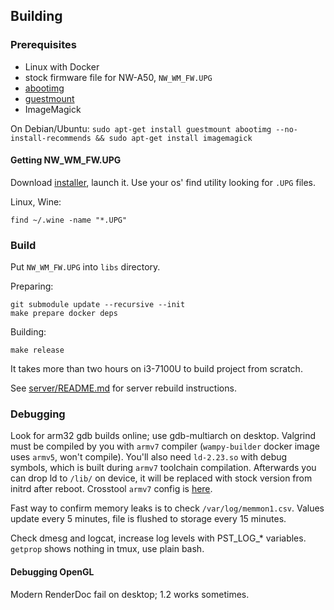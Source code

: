 ## Building

### Prerequisites

- Linux with Docker
- stock firmware file for NW-A50, `NW_WM_FW.UPG`
- [abootimg](https://github.com/ggrandou/abootimg)
- [guestmount](https://libguestfs.org/)
- ImageMagick

On Debian/Ubuntu: `sudo apt-get install guestmount abootimg --no-install-recommends && sudo apt-get install imagemagick`

#### Getting NW_WM_FW.UPG

Download [installer](https://walkman.update.sony.net/fw/pc/A50/J/NW-A50_V1_02.exe), launch it. Use your os' find utility
looking for `.UPG` files.

Linux, Wine:

```shell
find ~/.wine -name "*.UPG"
```

### Build

Put `NW_WM_FW.UPG` into `libs` directory.

Preparing:

```shell
git submodule update --recursive --init
make prepare docker deps
```

Building:

```shell
make release
```

It takes more than two hours on i3-7100U to build project from scratch.

See [server/README.md](./server/README.md) for server rebuild instructions.

### Debugging

Look for arm32 gdb builds online; use gdb-multiarch on desktop. Valgrind must be compiled by you with `armv7`
compiler (`wampy-builder` docker image uses `armv5`, won't compile). You'll also need `ld-2.23.so` with debug symbols,
which is built during `armv7` toolchain compilation. Afterwards you can drop ld to `/lib/` on device, it will be
replaced with stock version from initrd after reboot. Crosstool `armv7` config is [here](./crosstool.armv7.config).

Fast way to confirm memory leaks is to check `/var/log/memmon1.csv`. Values update every 5 minutes, file is flushed to
storage every 15 minutes.

Check dmesg and logcat, increase log levels with PST_LOG_* variables. `getprop` shows nothing in tmux, use plain bash.

#### Debugging OpenGL

Modern RenderDoc fail on desktop; 1.2 works sometimes.